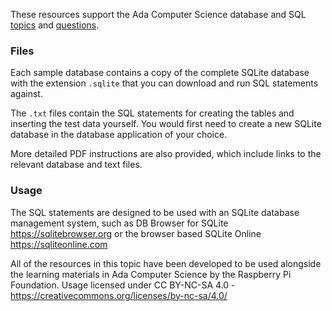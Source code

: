 
These resources support the Ada Computer Science database and SQL [topics](https://adacomputerscience.org/topics) and [questions](https://adacomputerscience.org/questions).

### Files

Each sample database contains a copy of the complete SQLite database with the extension `.sqlite` that you can download and run SQL statements against.

The `.txt` files contain the SQL statements for creating the tables and inserting the test data yourself. You would first need to create a new SQLite database in the database application of your choice.

More detailed PDF instructions are also provided, which include links to the relevant database and text files.

### Usage

The SQL statements are designed to be used with an SQLite database management system, such as DB Browser for SQLite https://sqlitebrowser.org or the browser based SQLite Online https://sqliteonline.com


All of the resources in this topic have been developed to be used alongside the learning materials in Ada Computer Science by the Raspberry Pi Foundation. Usage licensed under CC BY-NC-SA 4.0 - https://creativecommons.org/licenses/by-nc-sa/4.0/
